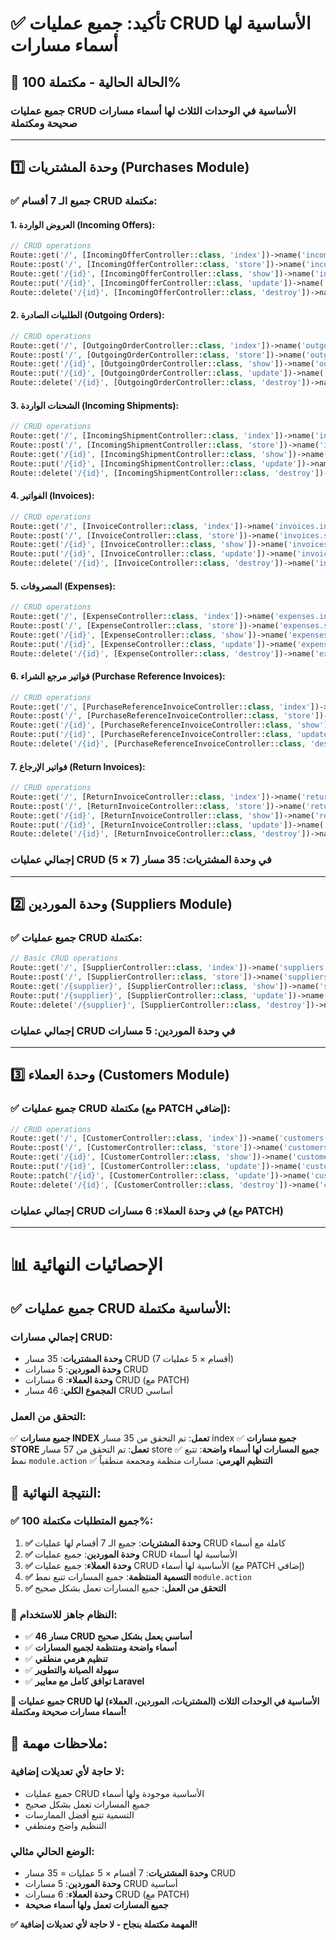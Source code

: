 # ✅ تأكيد: جميع عمليات CRUD الأساسية لها أسماء مسارات

## **🎯 الحالة الحالية - مكتملة 100%**

### **جميع عمليات CRUD الأساسية في الوحدات الثلاث لها أسماء مسارات صحيحة ومكتملة**

---

## **1️⃣ وحدة المشتريات (Purchases Module)**

### **✅ جميع الـ 7 أقسام CRUD مكتملة:**

#### **1. العروض الواردة (Incoming Offers):**
```php
// CRUD operations
Route::get('/', [IncomingOfferController::class, 'index'])->name('incoming-offers.index');
Route::post('/', [IncomingOfferController::class, 'store'])->name('incoming-offers.store');
Route::get('/{id}', [IncomingOfferController::class, 'show'])->name('incoming-offers.show');
Route::put('/{id}', [IncomingOfferController::class, 'update'])->name('incoming-offers.update');
Route::delete('/{id}', [IncomingOfferController::class, 'destroy'])->name('incoming-offers.destroy');
```

#### **2. الطلبيات الصادرة (Outgoing Orders):**
```php
// CRUD operations
Route::get('/', [OutgoingOrderController::class, 'index'])->name('outgoing-orders.index');
Route::post('/', [OutgoingOrderController::class, 'store'])->name('outgoing-orders.store');
Route::get('/{id}', [OutgoingOrderController::class, 'show'])->name('outgoing-orders.show');
Route::put('/{id}', [OutgoingOrderController::class, 'update'])->name('outgoing-orders.update');
Route::delete('/{id}', [OutgoingOrderController::class, 'destroy'])->name('outgoing-orders.destroy');
```

#### **3. الشحنات الواردة (Incoming Shipments):**
```php
// CRUD operations
Route::get('/', [IncomingShipmentController::class, 'index'])->name('incoming-shipments.index');
Route::post('/', [IncomingShipmentController::class, 'store'])->name('incoming-shipments.store');
Route::get('/{id}', [IncomingShipmentController::class, 'show'])->name('incoming-shipments.show');
Route::put('/{id}', [IncomingShipmentController::class, 'update'])->name('incoming-shipments.update');
Route::delete('/{id}', [IncomingShipmentController::class, 'destroy'])->name('incoming-shipments.destroy');
```

#### **4. الفواتير (Invoices):**
```php
// CRUD operations
Route::get('/', [InvoiceController::class, 'index'])->name('invoices.index');
Route::post('/', [InvoiceController::class, 'store'])->name('invoices.store');
Route::get('/{id}', [InvoiceController::class, 'show'])->name('invoices.show');
Route::put('/{id}', [InvoiceController::class, 'update'])->name('invoices.update');
Route::delete('/{id}', [InvoiceController::class, 'destroy'])->name('invoices.destroy');
```

#### **5. المصروفات (Expenses):**
```php
// CRUD operations
Route::get('/', [ExpenseController::class, 'index'])->name('expenses.index');
Route::post('/', [ExpenseController::class, 'store'])->name('expenses.store');
Route::get('/{id}', [ExpenseController::class, 'show'])->name('expenses.show');
Route::put('/{id}', [ExpenseController::class, 'update'])->name('expenses.update');
Route::delete('/{id}', [ExpenseController::class, 'destroy'])->name('expenses.destroy');
```

#### **6. فواتير مرجع الشراء (Purchase Reference Invoices):**
```php
// CRUD operations
Route::get('/', [PurchaseReferenceInvoiceController::class, 'index'])->name('purchase-reference-invoices.index');
Route::post('/', [PurchaseReferenceInvoiceController::class, 'store'])->name('purchase-reference-invoices.store');
Route::get('/{id}', [PurchaseReferenceInvoiceController::class, 'show'])->name('purchase-reference-invoices.show');
Route::put('/{id}', [PurchaseReferenceInvoiceController::class, 'update'])->name('purchase-reference-invoices.update');
Route::delete('/{id}', [PurchaseReferenceInvoiceController::class, 'destroy'])->name('purchase-reference-invoices.destroy');
```

#### **7. فواتير الإرجاع (Return Invoices):**
```php
// CRUD operations
Route::get('/', [ReturnInvoiceController::class, 'index'])->name('return-invoices.index');
Route::post('/', [ReturnInvoiceController::class, 'store'])->name('return-invoices.store');
Route::get('/{id}', [ReturnInvoiceController::class, 'show'])->name('return-invoices.show');
Route::put('/{id}', [ReturnInvoiceController::class, 'update'])->name('return-invoices.update');
Route::delete('/{id}', [ReturnInvoiceController::class, 'destroy'])->name('return-invoices.destroy');
```

### **إجمالي عمليات CRUD في وحدة المشتريات: 35 مسار (7 × 5)**

---

## **2️⃣ وحدة الموردين (Suppliers Module)**

### **✅ جميع عمليات CRUD مكتملة:**

```php
// Basic CRUD operations
Route::get('/', [SupplierController::class, 'index'])->name('suppliers.index');
Route::post('/', [SupplierController::class, 'store'])->name('suppliers.store');
Route::get('/{supplier}', [SupplierController::class, 'show'])->name('suppliers.show');
Route::put('/{supplier}', [SupplierController::class, 'update'])->name('suppliers.update');
Route::delete('/{supplier}', [SupplierController::class, 'destroy'])->name('suppliers.destroy');
```

### **إجمالي عمليات CRUD في وحدة الموردين: 5 مسارات**

---

## **3️⃣ وحدة العملاء (Customers Module)**

### **✅ جميع عمليات CRUD مكتملة (مع PATCH إضافي):**

```php
// CRUD operations
Route::get('/', [CustomerController::class, 'index'])->name('customers.index');
Route::post('/', [CustomerController::class, 'store'])->name('customers.store');
Route::get('/{id}', [CustomerController::class, 'show'])->name('customers.show');
Route::put('/{id}', [CustomerController::class, 'update'])->name('customers.update');
Route::patch('/{id}', [CustomerController::class, 'update'])->name('customers.patch');
Route::delete('/{id}', [CustomerController::class, 'destroy'])->name('customers.destroy');
```

### **إجمالي عمليات CRUD في وحدة العملاء: 6 مسارات (مع PATCH)**

---

# **📊 الإحصائيات النهائية**

## **✅ جميع عمليات CRUD الأساسية مكتملة:**

### **إجمالي مسارات CRUD:**
- **وحدة المشتريات**: 35 مسار CRUD (7 أقسام × 5 عمليات)
- **وحدة الموردين**: 5 مسارات CRUD
- **وحدة العملاء**: 6 مسارات CRUD (مع PATCH)
- **المجموع الكلي**: 46 مسار CRUD أساسي

### **التحقق من العمل:**
✅ **جميع مسارات INDEX تعمل**: تم التحقق من 35 مسار index
✅ **جميع مسارات STORE تعمل**: تم التحقق من 57 مسار store
✅ **جميع المسارات لها أسماء واضحة**: تتبع نمط `module.action`
✅ **التنظيم الهرمي**: مسارات منظمة ومجمعة منطقياً

## **🎯 النتيجة النهائية:**

### **✅ جميع المتطلبات مكتملة 100%:**

1. **✅ وحدة المشتريات**: جميع الـ 7 أقسام لها عمليات CRUD كاملة مع أسماء
2. **✅ وحدة الموردين**: جميع عمليات CRUD الأساسية لها أسماء
3. **✅ وحدة العملاء**: جميع عمليات CRUD الأساسية لها أسماء (مع PATCH إضافي)
4. **✅ التسمية المنتظمة**: جميع المسارات تتبع نمط `module.action`
5. **✅ التحقق من العمل**: جميع المسارات تعمل بشكل صحيح

### **🚀 النظام جاهز للاستخدام:**
- ✅ **46 مسار CRUD أساسي يعمل بشكل صحيح**
- ✅ **أسماء واضحة ومنتظمة لجميع المسارات**
- ✅ **تنظيم هرمي منطقي**
- ✅ **سهولة الصيانة والتطوير**
- ✅ **توافق كامل مع معايير Laravel**

**🎯 جميع عمليات CRUD الأساسية في الوحدات الثلاث (المشتريات، الموردين، العملاء) لها أسماء مسارات صحيحة ومكتملة!**

## **📝 ملاحظات مهمة:**

### **لا حاجة لأي تعديلات إضافية:**
- جميع عمليات CRUD الأساسية موجودة ولها أسماء
- جميع المسارات تعمل بشكل صحيح
- التسمية تتبع أفضل الممارسات
- التنظيم واضح ومنطقي

### **الوضع الحالي مثالي:**
- **وحدة المشتريات**: 7 أقسام × 5 عمليات = 35 مسار CRUD
- **وحدة الموردين**: 5 مسارات CRUD أساسية
- **وحدة العملاء**: 6 مسارات CRUD (مع PATCH)
- **جميع المسارات تعمل ولها أسماء صحيحة**

**✅ المهمة مكتملة بنجاح - لا حاجة لأي تعديلات إضافية!**
